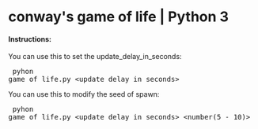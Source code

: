 # conway's game of life | Python 3

<h4>Instructions:</h4>

You can use this to set the update_delay_in_seconds:
    <pre>
        pyhon game_of_life.py \<update_delay_in_seconds>
    </pre>
    
You can use this to modify the seed of spawn:
    <pre>
        pyhon game_of_life.py \<update_delay_in_seconds> <number(5 - 10)>
    </pre>
